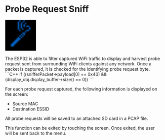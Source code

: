 # Probe Request Sniff
<p align="left">
  <img alt="ESP32 WROOM-32U" src="https://github.com/justcallmekoko/ESP32Marauder/blob/master/pictures/icons/probe_sniff_22.bmp?raw=true" width="100">
</p>
The ESP32 is able to filter captured WiFi traffic to display and harvest probe request sent from surrounding WiFi clients against any network.  
Once a packet is captured, it is checked for the identifying probe request byte.  
```C++
if ((snifferPacket->payload[0] == 0x40) && (display_obj.display_buffer->size() == 0))
```

For each probe request captured, the following information is displayed on the screen:  
- Source MAC
- Destination ESSID

All probe requests will be saved to an attached SD card in a PCAP file.

This function can be exited by touching the screen. Once exited, the user will be sent back to the menu.